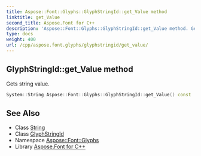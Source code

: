 ```yaml
---
title: Aspose::Font::Glyphs::GlyphStringId::get_Value method
linktitle: get_Value
second_title: Aspose.Font for C++
description: 'Aspose::Font::Glyphs::GlyphStringId::get_Value method. Gets string value in C++.'
type: docs
weight: 400
url: /cpp/aspose.font.glyphs/glyphstringid/get_value/
---
```

## GlyphStringId::get_Value method


Gets string value.

```cpp
System::String Aspose::Font::Glyphs::GlyphStringId::get_Value() const
```

## See Also

* Class [String](../../../system/string/)
* Class [GlyphStringId](../)
* Namespace [Aspose::Font::Glyphs](../../)
* Library [Aspose.Font for C++](../../../)
